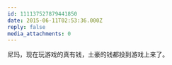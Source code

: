 ```yaml
---
id: 111137527879441850
date: 2015-06-11T02:53:36.000Z
reply: false
media_attachments: 0
---
```


尼玛，现在玩游戏的真有钱，土豪的钱都投到游戏上来了。

